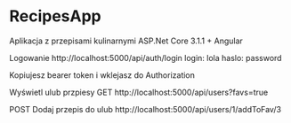# RecipesApp
Aplikacja z przepisami kulinarnymi ASP.Net Core 3.1.1 + Angular

Logowanie
http://localhost:5000/api/auth/login
login: lola
haslo: password

Kopiujesz bearer token i wklejasz do Authorization

Wyświetl ulub przpiesy 
GET
http://localhost:5000/api/users?favs=true

POST
Dodaj przepis do ulub
http://localhost:5000/api/users/1/addToFav/3
